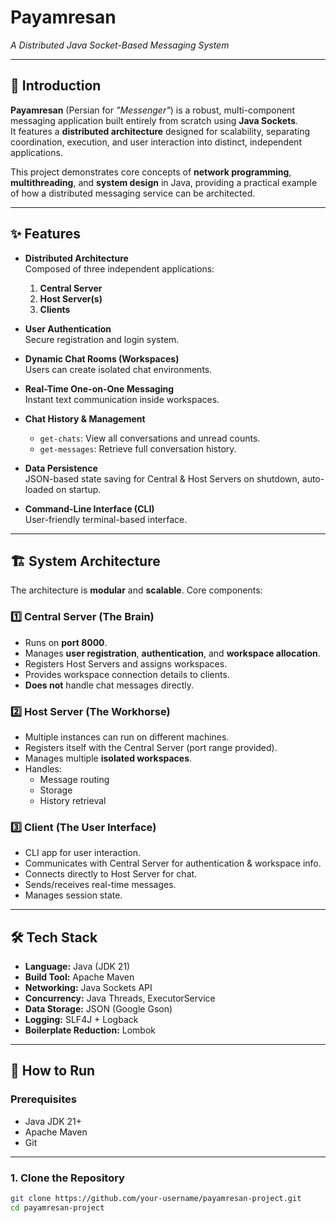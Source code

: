 # Payamresan  
*A Distributed Java Socket-Based Messaging System*

---

## 📖 Introduction

**Payamresan** (Persian for *"Messenger"*) is a robust, multi-component messaging application built entirely from scratch using **Java Sockets**.  
It features a **distributed architecture** designed for scalability, separating coordination, execution, and user interaction into distinct, independent applications.

This project demonstrates core concepts of **network programming**, **multithreading**, and **system design** in Java, providing a practical example of how a distributed messaging service can be architected.

---

## ✨ Features

- **Distributed Architecture**  
  Composed of three independent applications:
  1. **Central Server**
  2. **Host Server(s)**
  3. **Clients**

- **User Authentication**  
  Secure registration and login system.

- **Dynamic Chat Rooms (Workspaces)**  
  Users can create isolated chat environments.

- **Real-Time One-on-One Messaging**  
  Instant text communication inside workspaces.

- **Chat History & Management**  
  - `get-chats`: View all conversations and unread counts.  
  - `get-messages`: Retrieve full conversation history.

- **Data Persistence**  
  JSON-based state saving for Central & Host Servers on shutdown, auto-loaded on startup.

- **Command-Line Interface (CLI)**  
  User-friendly terminal-based interface.

---

## 🏗️ System Architecture

The architecture is **modular** and **scalable**. Core components:

### 1️⃣ Central Server (The Brain)
- Runs on **port 8000**.
- Manages **user registration**, **authentication**, and **workspace allocation**.
- Registers Host Servers and assigns workspaces.
- Provides workspace connection details to clients.
- **Does not** handle chat messages directly.

### 2️⃣ Host Server (The Workhorse)
- Multiple instances can run on different machines.
- Registers itself with the Central Server (port range provided).
- Manages multiple **isolated workspaces**.
- Handles:
  - Message routing
  - Storage
  - History retrieval

### 3️⃣ Client (The User Interface)
- CLI app for user interaction.
- Communicates with Central Server for authentication & workspace info.
- Connects directly to Host Server for chat.
- Sends/receives real-time messages.
- Manages session state.

---

## 🛠️ Tech Stack

- **Language:** Java (JDK 21)  
- **Build Tool:** Apache Maven  
- **Networking:** Java Sockets API  
- **Concurrency:** Java Threads, ExecutorService  
- **Data Storage:** JSON (Google Gson)  
- **Logging:** SLF4J + Logback  
- **Boilerplate Reduction:** Lombok  

---

## 🚀 How to Run

### Prerequisites
- Java JDK 21+
- Apache Maven
- Git

---

### 1. Clone the Repository
```bash
git clone https://github.com/your-username/payamresan-project.git
cd payamresan-project
